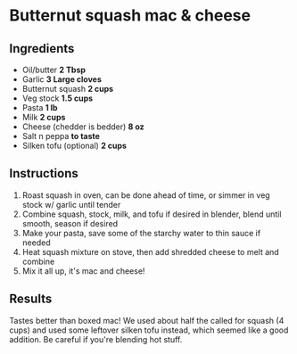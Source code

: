 # Butternut squash mac & cheese

## Ingredients
- Oil/butter **2 Tbsp**
- Garlic **3 Large cloves**
- Butternut squash **2 cups**
- Veg stock **1.5 cups**
- Pasta **1 lb**
- Milk **2 cups**
- Cheese (chedder is bedder) **8 oz**
- Salt n peppa **to taste**
- Silken tofu (optional) **2 cups**

## Instructions
1. Roast squash in oven, can be done ahead of time, or simmer in veg stock w/ garlic until tender
2. Combine squash, stock, milk, and tofu if desired in blender, blend until smooth, season if desired
3. Make your pasta, save some of the starchy water to thin sauce if needed
4. Heat squash mixture on stove, then add shredded cheese to melt and combine
5. Mix it all up, it's mac and cheese!

## Results
Tastes better than boxed mac!  We used about half the called for squash (4 cups) and used some leftover silken tofu instead, which seemed like a good addition.  Be careful if you're blending hot stuff.
